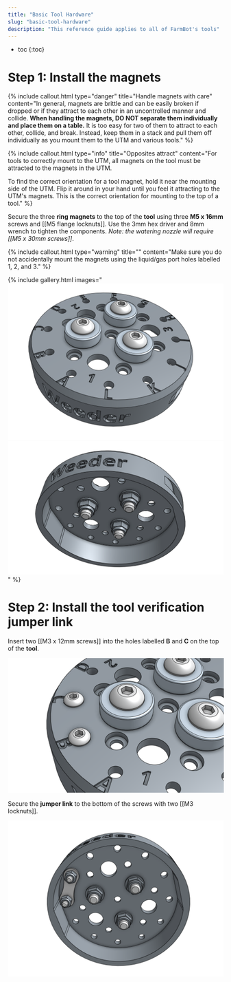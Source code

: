 ```yaml
---
title: "Basic Tool Hardware"
slug: "basic-tool-hardware"
description: "This reference guide applies to all of FarmBot's tools"
---
```


* toc
{:toc}

# Step 1: Install the magnets

{%
include callout.html
type="danger"
title="Handle magnets with care"
content="In general, magnets are brittle and can be easily broken if dropped or if they attract to each other in an uncontrolled manner and collide. **When handling the magnets, DO NOT separate them individually and place them on a table.** It is too easy for two of them to attract to each other, collide, and break. Instead, keep them in a stack and pull them off individually as you mount them to the UTM and various tools."
%}

{%
include callout.html
type="info"
title="Opposites attract"
content="For tools to correctly mount to the UTM, all magnets on the tool must be attracted to the magnets in the UTM.

To find the correct orientation for a tool magnet, hold it near the mounting side of the UTM. Flip it around in your hand until you feel it attracting to the UTM's magnets. This is the correct orientation for mounting to the top of a tool."
%}

Secure the three **ring magnets** to the top of the **tool** using three **M5 x 16mm** screws and [[M5 flange locknuts]]. Use the 3mm hex driver and 8mm wrench to tighten the components. *Note: the watering nozzle will require [[M5 x 30mm screws]]*.

{%
include callout.html
type="warning"
title=""
content="Make sure you do not accidentally mount the magnets using the liquid/gas port holes labelled 1, 2, and 3."
%}

{% include gallery.html images="
![tool with magnets mounted top](_images/tool_with_magnets_mounted_top.png)
![tool with magnets mounted underside](_images/tool_with_magnets_mounted_underside.png)
" %}

# Step 2: Install the tool verification jumper link

Insert two [[M3 x 12mm screws]] into the holes labelled **B** and **C** on the top of the **tool**.

![jumper link installed top view](_images/jumper_link_installed_top_view.png)

Secure the **jumper link** to the bottom of the screws with two [[M3 locknuts]].

![jumper link installed bottom view](_images/jumper_link_installed_bottom_view.png)
